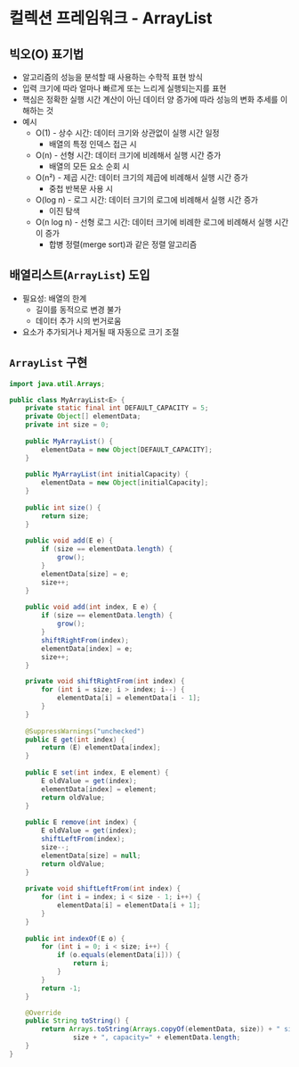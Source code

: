 # 컬렉션 프레임워크 - ArrayList
## 빅오(O) 표기법
- 알고리즘의 성능을 분석할 때 사용하는 수학적 표현 방식
- 입력 크기에 따라 얼마나 빠르게 또는 느리게 실행되는지를 표현
- 핵심은 정확한 실행 시간 계산이 아닌 데이터 양 증가에 따라 성능의 변화 추세를 이해하는 것
- 예시
  - O(1) - 상수 시간: 데이터 크기와 상관없이 실행 시간 일정
    - 배열의 특정 인덱스 접근 시
  - O(n) - 선형 시간: 데이터 크기에 비례해서 실행 시간 증가
    - 배열의 모든 요소 순회 시
  - O(n²) - 제곱 시간: 데이터 크기의 제곱에 비례해서 실행 시간 증가
    - 중첩 반복문 사용 시
  - O(log n) - 로그 시간: 데이터 크기의 로그에 비례해서 실행 시간 증가
    - 이진 탐색
  - O(n log n) - 선형 로그 시간: 데이터 크기에 비례한 로그에 비례해서 실행 시간이 증가
    - 합병 정렬(merge sort)과 같은 정렬 알고리즘
## 배열리스트(`ArrayList`) 도입
- 필요성: 배열의 한계
  - 길이를 동적으로 변경 불가
  - 데이터 추가 시의 번거로움
- 요소가 추가되거나 제거될 때 자동으로 크기 조절
## `ArrayList` 구현
```java
import java.util.Arrays;

public class MyArrayList<E> {
    private static final int DEFAULT_CAPACITY = 5;
    private Object[] elementData;
    private int size = 0;
    
    public MyArrayList() {
        elementData = new Object[DEFAULT_CAPACITY];
    }
    
    public MyArrayList(int initialCapacity) {
        elementData = new Object[initialCapacity];
    }
    
    public int size() {
        return size;
    }
  
    public void add(E e) {
        if (size == elementData.length) {
            grow();
        }
        elementData[size] = e;
        size++;
    }
  
    public void add(int index, E e) {
        if (size == elementData.length) {
            grow();
        }
        shiftRightFrom(index);
        elementData[index] = e;
        size++;
    }

    private void shiftRightFrom(int index) {
        for (int i = size; i > index; i--) {
            elementData[i] = elementData[i - 1];
        }
    }
  
    @SuppressWarnings("unchecked")
    public E get(int index) {
        return (E) elementData[index];
    }
  
    public E set(int index, E element) {
        E oldValue = get(index);
        elementData[index] = element;
        return oldValue;
    }
    
    public E remove(int index) {
        E oldValue = get(index);
        shiftLeftFrom(index);
        size--;
        elementData[size] = null;
        return oldValue;
    }
    
    private void shiftLeftFrom(int index) {
        for (int i = index; i < size - 1; i++) {
            elementData[i] = elementData[i + 1];
        }
    }
    
    public int indexOf(E o) {
        for (int i = 0; i < size; i++) {
            if (o.equals(elementData[i])) {
                return i;
            }
        }
        return -1;
    }

    @Override
    public String toString() {
        return Arrays.toString(Arrays.copyOf(elementData, size)) + " size=" + 
                size + ", capacity=" + elementData.length;
    }
}
```